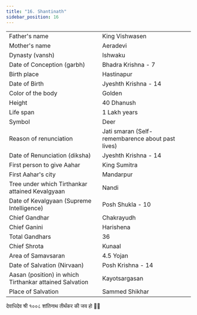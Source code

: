 ```yaml
---
title: "16. Shantinath"
sidebar_position: 16
---
```


|   |   |
|---|---|
| Father's name | King Vishwasen |
| Mother's name | Aeradevi |
| Dynasty (vansh) | Ishwaku |
| Date of Conception (garbh) | Bhadra Krishna - 7 |
| Birth place | Hastinapur |
| Date of Birth | Jyeshth Krishna - 14 |
| Color of the body | Golden |
| Height | 40 Dhanush |
| Life span | 1 Lakh years |
| Symbol | Deer |
| Reason of renunciation | Jati smaran (Self-remembarence about past lives) |
| Date of Renunciation (diksha) | Jyeshth Krishna - 14 |
| First person to give Aahar | King Sumitra |
| First Aahar's city | Mandarpur |
| Tree under which Tirthankar attained Kevalgyaan | Nandi |
| Date of Kevalgyaan (Supreme Intelligence) | Posh Shukla - 10 |
| Chief Gandhar | Chakrayudh |
| Chief Ganini | Harishena |
| Total Gandhars | 36 |
| Chief Shrota | Kunaal |
| Area of Samavsaran | 4.5 Yojan |
| Date of Salvation (Nirvaan) | Posh Krishna - 14 |
| Aasan (position) in which Tirthankar attained Salvation | Kayotsargasan |
| Place of Salvation | Sammed Shikhar |

<p style={{textAlign: "center", fontWeight: 'bold'}}>देवाधिदेव श्री १००८ शांतिनाथ तीर्थंकर की जय हो 🙏🏻</p>